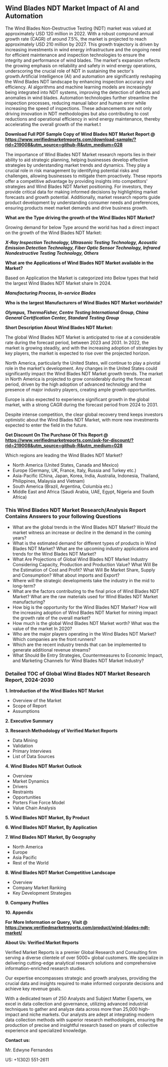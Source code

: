<h2>Wind Blades NDT Market Impact of AI and Automation</h2>The Wind Blades Non-Destructive Testing (NDT) market was valued at approximately USD 120 million in 2022. With a robust compound annual growth rate (CAGR) of around 7.5%, the market is projected to reach approximately USD 210 million by 2027. This growth trajectory is driven by increasing investments in wind energy infrastructure and the ongoing need for efficient maintenance and inspection technologies to ensure the integrity and performance of wind blades. The market's expansion reflects the growing emphasis on reliability and safety in wind energy operations, underscoring the crucial role of NDT in sustaining the sector's growth.Artificial Intelligence (AI) and automation are significantly reshaping the Wind Blades NDT landscape by enhancing inspection accuracy and efficiency. AI algorithms and machine learning models are increasingly being integrated into NDT systems, improving the detection of defects and anomalies in wind blades. Automation technologies further streamline the inspection processes, reducing manual labor and human error while increasing the speed of inspections. These advancements are not only driving innovation in NDT methodologies but also contributing to cost reductions and operational efficiency in wind energy maintenance, thereby accelerating the overall growth of the market.t</p><p id="" class=""><strong>Download Full PDF Sample Copy of Wind Blades NDT Market Report @ <a href="https://www.verifiedmarketreports.com/download-sample/?rid=219008&utm_source=github-R&utm_medium=028" target="_blank">https://www.verifiedmarketreports.com/download-sample/?rid=219008&utm_source=github-R&utm_medium=028</a></strong></p><p>The importance of&nbsp;Wind Blades NDT Market research reports lies in their ability to aid strategic planning, helping businesses develop effective strategies by understanding market trends and dynamics. They play a crucial role in risk management by identifying potential risks and challenges, allowing businesses to mitigate them proactively. These reports offer a competitive advantage by providing insights into competitors' strategies and Wind Blades NDT Market positioning. For investors, they provide critical data for making informed decisions by highlighting market forecasts and growth potential. Additionally, market research reports guide product development by understanding consumer needs and preferences, ensuring products meet market demands and drive business growth.</p><p><strong>What are the&nbsp;Type driving the growth of the Wind Blades NDT Market?</strong></p><p id="" class="">Growing demand for below Type around the world has had a direct impact on the growth of the Wind Blades NDT Market:</p><em><strong>X-Ray Inspection Technology, Ultrasonic Testing Technology, Acoustic Emission Detection Technology, Fiber Optic Sensor Technology, Infrared Nondestructive Testing Technology, Others</strong></em></p><strong>What are the&nbsp;Applications&nbsp;of Wind Blades NDT Market available in the Market?</strong></p><p id="" class="">Based on Application the Market is categorized into Below types that held the largest Wind Blades NDT Market share In 2024.</p><em><strong>Manufacturing Process, In-service Blades</strong></em></p><strong>Who is the largest Manufacturers of Wind Blades NDT Market worldwide?</strong></p><p><em><strong>Olympus, ThermoFisher, Centre Testing International Group, China General Certification Center, Standard Testing Group</strong></em></p><p id="" class=""><strong>Short Description About Wind Blades NDT Market:</strong></p><p>The global Wind Blades NDT Market is anticipated to rise at a considerable rate during the forecast period, between 2023 and 2031. In 2022, the market is growing steadily, and with the increasing adoption of strategies by key players, the market is expected to rise over the projected horizon.</p><p>North America, particularly the United States, will continue to play a pivotal role in the market's development. Any changes in the United States could significantly impact the Wind Blades NDT Market growth trends. The market in North America is projected to grow considerably during the forecast period, driven by the high adoption of advanced technology and the presence of major industry players, creating ample growth opportunities.</p><p>Europe is also expected to experience significant growth in the global market, with a strong CAGR during the forecast period from 2024 to 2031.</p><p>Despite intense competition, the clear global recovery trend keeps investors optimistic about the Wind Blades NDT Market, with more new investments expected to enter the field in the future.</p><p id="" class=""><strong>Get Discount On The Purchase Of This Report @ <a href="https://www.verifiedmarketreports.com/ask-for-discount/?rid=219008&utm_source=github-R&utm_medium=028" target="_blank">https://www.verifiedmarketreports.com/ask-for-discount/?rid=219008&utm_source=github-R&utm_medium=028</a></strong></p>Which regions are leading the Wind Blades NDT Market?</p><ul><li>North America (United States, Canada and Mexico)</li><li>Europe (Germany, UK, France, Italy, Russia and Turkey etc.)</li><li>Asia-Pacific (China, Japan, Korea, India, Australia, Indonesia, Thailand, Philippines, Malaysia and Vietnam)</li><li>South America (Brazil, Argentina, Columbia etc.)</li><li>Middle East and Africa (Saudi Arabia, UAE, Egypt, Nigeria and South Africa)</li></ul><h3 id="" class="">This Wind Blades NDT Market Research/Analysis Report Contains Answers to your following Questions</h3><ul><li>What are the global trends in the Wind Blades NDT Market? Would the market witness an increase or decline in the demand in the coming years?</li><li>What is the estimated demand for different types of products in Wind Blades NDT Market? What are the upcoming industry applications and trends for the Wind Blades NDT Market?</li><li>What Are Projections of Global Wind Blades NDT Market Industry Considering Capacity, Production and Production Value? What Will Be the Estimation of Cost and Profit? What Will Be Market Share, Supply and Consumption? What about imports and Export?</li><li>Where will the strategic developments take the industry in the mid to long-term?</li><li>What are the factors contributing to the final price of Wind Blades NDT Market? What are the raw materials used for Wind Blades NDT Market manufacturing?</li><li>How big is the opportunity for the Wind Blades NDT Market? How will the increasing adoption of Wind Blades NDT Market for mining impact the growth rate of the overall market?</li><li>How much is the global Wind Blades NDT Market worth? What was the value of the market In 2020?</li><li>Who are the major players operating in the Wind Blades NDT Market? Which companies are the front runners?</li><li>Which are the recent industry trends that can be implemented to generate additional revenue streams?</li><li>What Should Be Entry Strategies, Countermeasures to Economic Impact, and Marketing Channels for Wind Blades NDT Market Industry?</li></ul><h3 id="" class="">Detailed TOC of Global Wind Blades NDT Market Research Report, 2024-2030</h3><p id="" class=""><strong>1. Introduction of the Wind Blades NDT Market</strong></p><ul><li>Overview of the Market</li><li>Scope of Report</li><li>Assumptions</li></ul><p id="" class=""><strong>2. Executive Summary</strong></p><p id="" class=""><strong>3. Research Methodology of Verified Market Reports</strong></p><ul><li>Data Mining</li><li>Validation</li><li>Primary Interviews</li><li>List of Data Sources</li></ul><p id="" class=""><strong>4. Wind Blades NDT Market Outlook</strong></p><ul><li>Overview</li><li>Market Dynamics</li><li>Drivers</li><li>Restraints</li><li>Opportunities</li><li>Porters Five Force Model</li><li>Value Chain Analysis</li></ul><p id="" class=""><strong>5. Wind Blades NDT Market, By Product</strong></p><p id="" class=""><strong>6. Wind Blades NDT Market, By Application</strong></p><p id="" class=""><strong>7. Wind Blades NDT Market, By Geography</strong></p><ul><li>North America</li><li>Europe</li><li>Asia Pacific</li><li>Rest of the World</li></ul><p id="" class=""><strong>8. Wind Blades NDT Market Competitive Landscape</strong></p><ul><li>Overview</li><li>Company Market Ranking</li><li>Key Development Strategies</li></ul><p id="" class=""><strong>9. Company Profiles</strong></p><p id="" class=""><strong>10. Appendix</strong></p><p id="" class=""><strong>For More Information or Query, Visit @ <a href="https://www.verifiedmarketreports.com/product/wind-blades-ndt-market/" target="_blank">https://www.verifiedmarketreports.com/product/wind-blades-ndt-market/</a></strong></p><p id="" class=""><strong>About Us: Verified Market Reports</strong></p><p id="" class="">Verified Market Reports is a premier Global Research and Consulting firm serving a diverse clientele of over 5000+ global customers. We specialize in delivering cutting-edge analytical research solutions and comprehensive information-enriched research studies.</p><p id="" class="">Our expertise encompasses strategic and growth analyses, providing the crucial data and insights required to make informed corporate decisions and achieve key revenue goals.</p><p id="" class="">With a dedicated team of 250 Analysts and Subject Matter Experts, we excel in data collection and governance, utilizing advanced industrial techniques to gather and analyze data across more than 25,000 high-impact and niche markets. Our analysts are adept at integrating modern data collection methods with superior research methodologies, ensuring the production of precise and insightful research based on years of collective experience and specialized knowledge.</p><p id="" class=""><strong>Contact us:</strong></p><p id="" class="">Mr. Edwyne Fernandes</p><p id="" class="">US: +1(302) 551-2611</p>